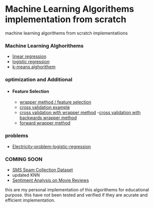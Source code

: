 # Machine Learning Algorithems implementation from scratch
machine learning algorithems from scratch implementatiions



### Machine Learning Alghorithems

  - [linear regression](https://github.com/IsraelAbebe/ml-algorithems-from-scratch/tree/master/algorithms/linear_regression)
  - [logistic regression](https://github.com/IsraelAbebe/ml-algorithems-from-scratch/tree/master/algorithms/logistic_regression)
  - [k-means alghorithem](https://github.com/IsraelAbebe/ml-algorithems-from-scratch/tree/master/algorithms/Kmeans)
 
### optimization and Additional

- #### Feature Selection
    
  - [wrapper method / feature selection](https://github.com/IsraelAbebe/ml-algorithems-from-scratch/tree/master/algorithms/wrapper_methods)
  - [cross validation example](https://github.com/IsraelAbebe/ml-algorithems-from-scratch/blob/master/algorithms/cross_validation/cross%20validation%20logistic%20regression.ipynb)
  - [cross validation with wrapper method](https://github.com/IsraelAbebe/ml-algorithems-from-scratch/blob/master/algorithms/wrapper_methods/Feature%20selection%20methods%20-%20wrapper%20method-%20with%20cross%20validation.ipynb)
  -[cross validation with backwards wrapper method](https://github.com/IsraelAbebe/ml-algorithems-from-scratch/blob/master/algorithms/wrapper_methods/Feature%20selection%20methods%20-%20wrapper%20method-%20with%20cross%20validation-backwards.ipynb)
  - [forward wrapper method](https://github.com/IsraelAbebe/ml-algorithems-from-scratch/blob/master/algorithms/wrapper_methods/Feature%20selection%20methods%20-%20wrapper%20method-forward.ipynb)
  
  

### problems

   - [Electricity-problem-logistic-regression](https://github.com/IsraelAbebe/ml-algorithems-from-scratch/blob/master/dataset_playground/Electricity-problem-logistic-regression.ipynb)
   
   
### COMING SOON
   - [SMS Spam Collection Dataset](https://www.kaggle.com/ishansoni/sms-spam-collection-dataset)
   - updated KNN
   - [Sentiment Analysis on Movie Reviews](https://www.kaggle.com/c/sentiment-analysis-on-movie-reviews)
   
  
this are my personal implementation of this algorithems for educational purpose.
this have not been tested and verified if they are acurate and efficient implementation.
